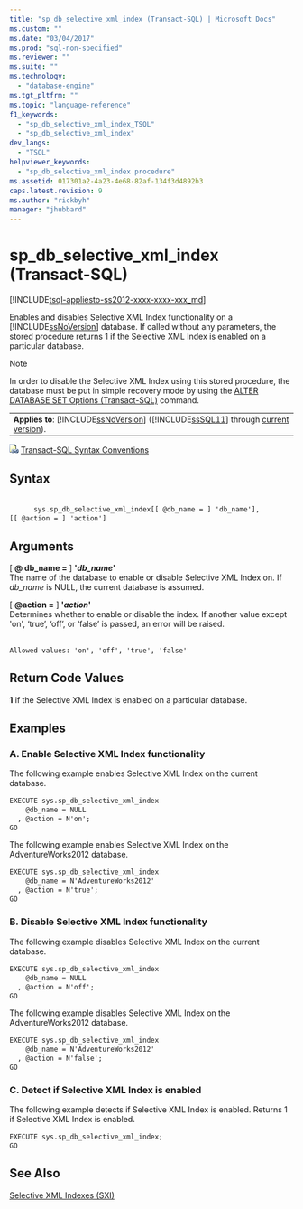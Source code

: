 ```yaml
---
title: "sp_db_selective_xml_index (Transact-SQL) | Microsoft Docs"
ms.custom: ""
ms.date: "03/04/2017"
ms.prod: "sql-non-specified"
ms.reviewer: ""
ms.suite: ""
ms.technology: 
  - "database-engine"
ms.tgt_pltfrm: ""
ms.topic: "language-reference"
f1_keywords: 
  - "sp_db_selective_xml_index_TSQL"
  - "sp_db_selective_xml_index"
dev_langs: 
  - "TSQL"
helpviewer_keywords: 
  - "sp_db_selective_xml_index procedure"
ms.assetid: 017301a2-4a23-4e68-82af-134f3d4892b3
caps.latest.revision: 9
ms.author: "rickbyh"
manager: "jhubbard"
---
```

# sp_db_selective_xml_index (Transact-SQL)
[!INCLUDE[tsql-appliesto-ss2012-xxxx-xxxx-xxx_md](../../integration-services/system/stored-procedures/includes/tsql-appliesto-ss2012-xxxx-xxxx-xxx-md.md)]

  Enables and disables Selective XML Index functionality on a [!INCLUDE[ssNoVersion](../../advanced-analytics/r-services/includes/ssnoversion-md.md)] database. If called without any parameters, the stored procedure returns 1 if the Selective XML Index is enabled on a particular database.  
  
> [!NOTE]  
>  In order to disable the Selective XML Index using this stored procedure, the database must be put in simple recovery mode by using the [ALTER DATABASE SET Options &#40;Transact-SQL&#41;](../Topic/ALTER%20DATABASE%20SET%20Options%20\(Transact-SQL\).md) command.  
  
||  
|-|  
|**Applies to**: [!INCLUDE[ssNoVersion](../../advanced-analytics/r-services/includes/ssnoversion-md.md)] ([!INCLUDE[ssSQL11](../../analysis-services/includes/sssql11-md.md)] through [current version](http://go.microsoft.com/fwlink/p/?LinkId=299658)).|  
  
 ![Topic link icon](../../database-engine/configure/windows/media/topic-link.gif "Topic link icon") [Transact-SQL Syntax Conventions](../Topic/Transact-SQL%20Syntax%20Conventions%20\(Transact-SQL\).md)  
  
## Syntax  
  
```tsql  
  
      sys.sp_db_selective_xml_index[[ @db_name = ] 'db_name'],   
[[ @action = ] 'action']  
```  
  
## Arguments  
 [ **@ db_name =** ] **'***db_name***'**  
 The name of the database to enable or disable Selective XML Index on. If *db_name* is NULL, the current database is assumed.  
  
 [ **@action =** ] **'***action***'**  
 Determines whether to enable or disable the index. If another value except 'on', ‘true’, ‘off’, or ‘false’ is passed, an error will be raised.  
  
```  
  
Allowed values: 'on', 'off', 'true', 'false'  
```  
  
## Return Code Values  
 **1** if the Selective XML Index is enabled on a particular database.  
  
## Examples  
  
### A. Enable Selective XML Index functionality  
 The following example enables Selective XML Index on the current database.  
  
```  
EXECUTE sys.sp_db_selective_xml_index  
    @db_name = NULL  
  , @action = N'on';  
GO  
```  
  
 The following example enables Selective XML Index on the AdventureWorks2012 database.  
  
```  
EXECUTE sys.sp_db_selective_xml_index  
    @db_name = N'AdventureWorks2012'  
  , @action = N'true';  
GO  
```  
  
### B. Disable Selective XML Index functionality  
 The following example disables Selective XML Index on the current database.  
  
```  
EXECUTE sys.sp_db_selective_xml_index  
    @db_name = NULL  
  , @action = N'off';  
GO  
```  
  
 The following example disables Selective XML Index on the AdventureWorks2012 database.  
  
```  
EXECUTE sys.sp_db_selective_xml_index  
    @db_name = N'AdventureWorks2012'  
  , @action = N'false';  
GO  
```  
  
### C. Detect if Selective XML Index is enabled  
 The following example detects if Selective XML Index is enabled. Returns 1 if Selective XML Index is enabled.  
  
```  
EXECUTE sys.sp_db_selective_xml_index;  
GO  
```  
  
## See Also  
 [Selective XML Indexes &#40;SXI&#41;](../../relational-databases/xml/selective-xml-indexes-sxi.md)  
  
  